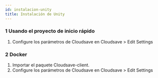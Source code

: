 ```yaml
---
id: instalacion-unity
title: Instalación de Unity
---
```

### 1 Usando el proyecto de inicio rápido

1. Configure los parámetros de Cloudsave en Cloudsave > Edit Settings

### 2 Docker

1. Importar el paquete Cloudsave-client.
2. Configure los parámetros de Cloudsave en Cloudsave > Edit Settings